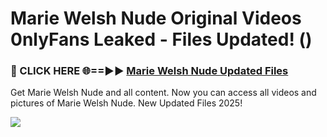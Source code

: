 # Marie Welsh Nude Original Videos 0nlyFans Leaked - Files Updated! ()

<h3>🔴 CLICK HERE 🌐==►► <a href="https://tinyurl.com/2p9ay9w9" rel="nofollow">Marie Welsh Nude Updated Files</a></h3>

Get Marie Welsh Nude and all content. Now you can access all videos and pictures of Marie Welsh Nude. New Updated Files 2025!

[![](https://i.imgur.com/KQgVmj3.gif)](https://tinyurl.com/2p9ay9w9)
